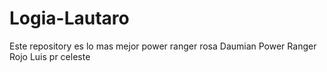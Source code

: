 # Logia-Lautaro
Este repository es lo mas mejor
power ranger rosa Daumian
Power Ranger Rojo Luis
pr celeste
